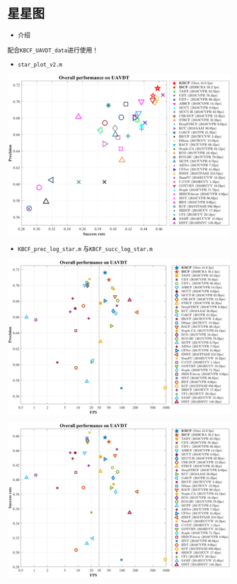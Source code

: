 # 星星图

- 介绍

配合`KBCF_UAVDT_data`进行使用！

- `star_plot_v2.m`

![star_plotv2](./star_plotv2.png)

- `KBCF_prec_log_star.m` 与`KBCF_succ_log_star.m`

![`KBCF_prec_log_star](./KBCF_prec_log_star.png)

![KBCF_succ_log_star](./KBCF_succ_log_star.png)